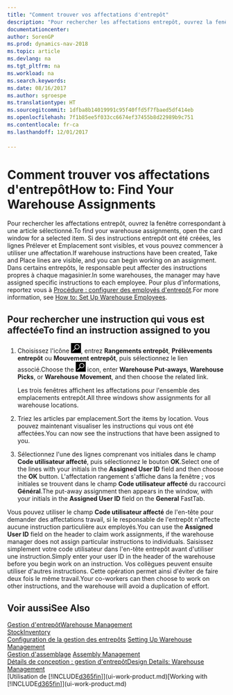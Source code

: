 ```yaml
---
title: "Comment trouver vos affectations d'entrepôt"
description: "Pour rechercher les affectations entrepôt, ouvrez la fenêtre correspondant à une article sélectionné. Si des instructions entrepôt ont été créées, les lignes Prélever et Emplacement sont visibles, et vous pouvez commencer à utiliser une affectation. Dans certains entrepôts, le responsable peut affecter des instructions propres à chaque magasinier."
documentationcenter: 
author: SorenGP
ms.prod: dynamics-nav-2018
ms.topic: article
ms.devlang: na
ms.tgt_pltfrm: na
ms.workload: na
ms.search.keywords: 
ms.date: 08/16/2017
ms.author: sgroespe
ms.translationtype: HT
ms.sourcegitcommit: 1dfba8b14019991c95f40ffd5f7fbaed5df414eb
ms.openlocfilehash: 7f1b85ee5f033cc6674ef37455b8d22989b9c751
ms.contentlocale: fr-ca
ms.lasthandoff: 12/01/2017

---
```

# <a name="how-to-find-your-warehouse-assignments"></a><span data-ttu-id="d6eae-105">Comment trouver vos affectations d'entrepôt</span><span class="sxs-lookup"><span data-stu-id="d6eae-105">How to: Find Your Warehouse Assignments</span></span>
<span data-ttu-id="d6eae-106">Pour rechercher les affectations entrepôt, ouvrez la fenêtre correspondant à une article sélectionné.</span><span class="sxs-lookup"><span data-stu-id="d6eae-106">To find your warehouse assignments, open the card window for a selected item.</span></span> <span data-ttu-id="d6eae-107">Si des instructions entrepôt ont été créées, les lignes Prélever et Emplacement sont visibles, et vous pouvez commencer à utiliser une affectation.</span><span class="sxs-lookup"><span data-stu-id="d6eae-107">If warehouse instructions have been created, Take and Place lines are visible, and you can begin working on an assignment.</span></span> <span data-ttu-id="d6eae-108">Dans certains entrepôts, le responsable peut affecter des instructions propres à chaque magasinier.</span><span class="sxs-lookup"><span data-stu-id="d6eae-108">In some warehouses, the manager may have assigned specific instructions to each employee.</span></span> <span data-ttu-id="d6eae-109">Pour plus d'informations, reportez vous à [Procédure : configurer des employés d'entrepôt](warehouse-how-to-set-up-warehouse-employees.md).</span><span class="sxs-lookup"><span data-stu-id="d6eae-109">For more information, see [How to: Set Up Warehouse Employees](warehouse-how-to-set-up-warehouse-employees.md).</span></span>

## <a name="to-find-an-instruction-assigned-to-you"></a><span data-ttu-id="d6eae-110">Pour rechercher une instruction qui vous est affectée</span><span class="sxs-lookup"><span data-stu-id="d6eae-110">To find an instruction assigned to you</span></span>  
1.  <span data-ttu-id="d6eae-111">Choisissez l'icône ![Page ou rapport pour la recherche](media/ui-search/search_small.png "icône Page ou rapport pour la recherche"), entrez **Rangements entrepôt**, **Prélèvements entrepôt** ou **Mouvement entrepôt**, puis sélectionnez le lien associé.</span><span class="sxs-lookup"><span data-stu-id="d6eae-111">Choose the ![Search for Page or Report](media/ui-search/search_small.png "Search for Page or Report icon") icon, enter **Warehouse Put-aways**, **Warehouse Picks**, or **Warehouse Movement**, and then choose the related link.</span></span>

    <span data-ttu-id="d6eae-112">Les trois fenêtres affichent les affectations pour l'ensemble des emplacements entrepôt.</span><span class="sxs-lookup"><span data-stu-id="d6eae-112">All three windows show assignments for all warehouse locations.</span></span>  

2. <span data-ttu-id="d6eae-113">Triez les articles par emplacement.</span><span class="sxs-lookup"><span data-stu-id="d6eae-113">Sort the items by location.</span></span> <span data-ttu-id="d6eae-114">Vous pouvez maintenant visualiser les instructions qui vous ont été affectées.</span><span class="sxs-lookup"><span data-stu-id="d6eae-114">You can now see the instructions that have been assigned to you.</span></span>  
3. <span data-ttu-id="d6eae-115">Sélectionnez l'une des lignes comprenant vos initiales dans le champ **Code utilisateur affecté**, puis sélectionnez le bouton **OK**.</span><span class="sxs-lookup"><span data-stu-id="d6eae-115">Select one of the lines with your initials in the **Assigned User ID** field and then choose the **OK** button.</span></span> <span data-ttu-id="d6eae-116">L'affectation rangement s'affiche dans la fenêtre ; vos initiales se trouvent dans le champ **Code utilisateur affecté** du raccourci **Général**.</span><span class="sxs-lookup"><span data-stu-id="d6eae-116">The put-away assignment then appears in the window, with your initials in the **Assigned User ID** field on the **General** FastTab.</span></span>  

<span data-ttu-id="d6eae-117">Vous pouvez utiliser le champ **Code utilisateur affecté** de l'en-tête pour demander des affectations travail, si le responsable de l'entrepôt n'affecte aucune instruction particulière aux employés.</span><span class="sxs-lookup"><span data-stu-id="d6eae-117">You can use the **Assigned User ID** field on the header to claim work assignments, if the warehouse manager does not assign particular instructions to individuals.</span></span> <span data-ttu-id="d6eae-118">Saisissez simplement votre code utilisateur dans l'en-tête entrepôt avant d'utiliser une instruction.</span><span class="sxs-lookup"><span data-stu-id="d6eae-118">Simply enter your user ID in the header of the warehouse before you begin work on an instruction.</span></span> <span data-ttu-id="d6eae-119">Vos collègues peuvent ensuite utiliser d'autres instructions. Cette opération permet ainsi d'éviter de faire deux fois le même travail.</span><span class="sxs-lookup"><span data-stu-id="d6eae-119">Your co-workers can then choose to work on other instructions, and the warehouse will avoid a duplication of effort.</span></span>  

## <a name="see-also"></a><span data-ttu-id="d6eae-120">Voir aussi</span><span class="sxs-lookup"><span data-stu-id="d6eae-120">See Also</span></span>  
[<span data-ttu-id="d6eae-121">Gestion d'entrepôt</span><span class="sxs-lookup"><span data-stu-id="d6eae-121">Warehouse Management</span></span>](warehouse-manage-warehouse.md)  
[<span data-ttu-id="d6eae-122">Stock</span><span class="sxs-lookup"><span data-stu-id="d6eae-122">Inventory</span></span>](inventory-manage-inventory.md)  
<span data-ttu-id="d6eae-123">[Configuration de la gestion des entrepôts](warehouse-setup-warehouse.md)   </span><span class="sxs-lookup"><span data-stu-id="d6eae-123">[Setting Up Warehouse Management](warehouse-setup-warehouse.md)   </span></span>  
<span data-ttu-id="d6eae-124">[Gestion d'assemblage](assembly-assemble-items.md)  </span><span class="sxs-lookup"><span data-stu-id="d6eae-124">[Assembly Management](assembly-assemble-items.md)  </span></span>  
[<span data-ttu-id="d6eae-125">Détails de conception : gestion d'entrepôt</span><span class="sxs-lookup"><span data-stu-id="d6eae-125">Design Details: Warehouse Management</span></span>](design-details-warehouse-management.md)  
<span data-ttu-id="d6eae-126">[Utilisation de [!INCLUDE[d365fin](includes/d365fin_md.md)]](ui-work-product.md)</span><span class="sxs-lookup"><span data-stu-id="d6eae-126">[Working with [!INCLUDE[d365fin](includes/d365fin_md.md)]](ui-work-product.md)</span></span> 

